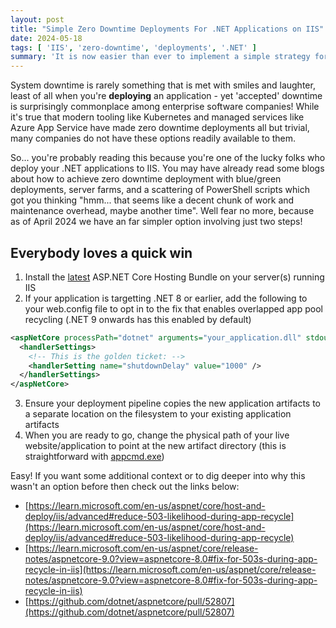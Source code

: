 ```yaml
---
layout: post
title: "Simple Zero Downtime Deployments For .NET Applications on IIS"
date: 2024-05-18
tags: [ 'IIS', 'zero-downtime', 'deployments', '.NET' ]
summary: 'It is now easier than ever to implement a simple strategy for deploying your applications to IIS without any downtime using the new ASP.NET Core Hosting Bundle shipping with .NET 9.'
---
```


System downtime is rarely something that is met with smiles and laughter, least of all when you're __deploying__ an application - yet 'accepted' downtime is surprisingly commonplace among enterprise software companies! While it's true that modern tooling like Kubernetes and managed services like Azure App Service have made zero downtime deployments all but trivial, many companies do not have these options readily available to them.

So... you're probably reading this because you're one of the lucky folks who deploy your .NET applications to IIS. You may have already read some blogs about how to achieve zero downtime deployment with blue/green deployments, server farms, and a scattering of PowerShell scripts which got you thinking "hmm... that seems like a decent chunk of work and maintenance overhead, maybe another time". Well fear no more, because as of April 2024 we have an far simpler option involving just two steps!

## Everybody loves a quick win

1. Install the [latest](https://dotnet.microsoft.com/en-us/download/dotnet/thank-you/runtime-aspnetcore-8.0.10-windows-hosting-bundle-installer) ASP.NET Core Hosting Bundle on your server(s) running IIS
2. If your application is targetting .NET 8 or earlier, add the following to your web.config file to opt in to the fix that enables overlapped app pool recycling (.NET 9 onwards has this enabled by default)

``` xml
<aspNetCore processPath="dotnet" arguments="your_application.dll" stdoutLogEnabled="false" stdoutLogFile=".logs_stdout">
  <handlerSettings>
    <!-- This is the golden ticket: -->
    <handlerSetting name="shutdownDelay" value="1000" />
  </handlerSettings>
</aspNetCore>
```

3. Ensure your deployment pipeline copies the new application artifacts to a separate location on the filesystem to your existing application artifacts
4. When you are ready to go, change the physical path of your live website/application to point at the new artifact directory (this is straightforward with [appcmd.exe](https://learn.microsoft.com/en-us/iis/get-started/getting-started-with-iis/getting-started-with-appcmdexe))

Easy! If you want some additional context or to dig deeper into why this wasn't an option before then check out the links below:

- [https://learn.microsoft.com/en-us/aspnet/core/host-and-deploy/iis/advanced#reduce-503-likelihood-during-app-recycle](https://learn.microsoft.com/en-us/aspnet/core/host-and-deploy/iis/advanced#reduce-503-likelihood-during-app-recycle)
- [https://learn.microsoft.com/en-us/aspnet/core/release-notes/aspnetcore-9.0?view=aspnetcore-8.0#fix-for-503s-during-app-recycle-in-iis](https://learn.microsoft.com/en-us/aspnet/core/release-notes/aspnetcore-9.0?view=aspnetcore-8.0#fix-for-503s-during-app-recycle-in-iis)
- [https://github.com/dotnet/aspnetcore/pull/52807](https://github.com/dotnet/aspnetcore/pull/52807)
